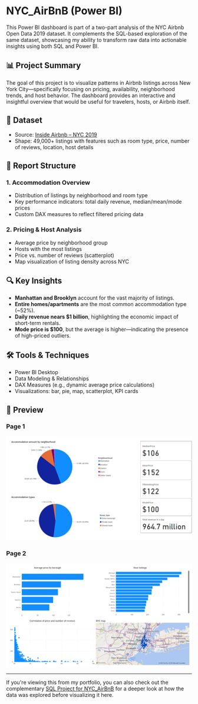 # NYC_AirBnB (Power BI)

This Power BI dashboard is part of a two-part analysis of the NYC Airbnb Open Data 2019 dataset. It complements the SQL-based exploration of the same dataset, showcasing my ability to transform raw data into actionable insights using both SQL and Power BI.

## 📊 Project Summary

The goal of this project is to visualize patterns in Airbnb listings across New York City—specifically focusing on pricing, availability, neighborhood trends, and host behavior. The dashboard provides an interactive and insightful overview that would be useful for travelers, hosts, or Airbnb itself.

## 📁 Dataset

- Source: [Inside Airbnb – NYC 2019](http://insideairbnb.com/get-the-data.html)
- Shape: 49,000+ listings with features such as room type, price, number of reviews, location, host details

## 📄 Report Structure

### 1. **Accommodation Overview**
- Distribution of listings by neighborhood and room type
- Key performance indicators: total daily revenue, median/mean/mode prices
- Custom DAX measures to reflect filtered pricing data

### 2. **Pricing & Host Analysis**
- Average price by neighborhood group
- Hosts with the most listings
- Price vs. number of reviews (scatterplot)
- Map visualization of listing density across NYC

## 🔍 Key Insights

- **Manhattan and Brooklyn** account for the vast majority of listings.
- **Entire homes/apartments** are the most common accommodation type (~52%).
- **Daily revenue nears $1 billion**, highlighting the economic impact of short-term rentals.
- **Mode price is $100**, but the average is higher—indicating the presence of high-priced outliers.

## 🛠️ Tools & Techniques

- Power BI Desktop  
- Data Modeling & Relationships  
- DAX Measures (e.g., dynamic average price calculations)  
- Visualizations: bar, pie, map, scatterplot, KPI cards  

## 📸 Preview

### Page 1  
![Page 1](https://github.com/EduardTadevosyan/NYC_AirBnB_PowerBi/blob/main/Images/page1.png)

### Page 2  
![Page 2](https://github.com/EduardTadevosyan/NYC_AirBnB_PowerBi/blob/main/Images/page2.png)

---
If you're viewing this from my portfolio, you can also check out the complementary [SQL Project for NYC_AirBnB](https://github.com/EduardTadevosyan/NYC_AirBnB_SQL) for a deeper look at how the data was explored before visualizing it here.

